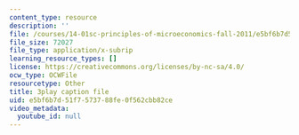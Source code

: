 ```yaml
---
content_type: resource
description: ''
file: /courses/14-01sc-principles-of-microeconomics-fall-2011/e5bf6b7d51f7573788fe0f562cbb82ce_oju-1Ogh1ks.vtt
file_size: 72027
file_type: application/x-subrip
learning_resource_types: []
license: https://creativecommons.org/licenses/by-nc-sa/4.0/
ocw_type: OCWFile
resourcetype: Other
title: 3play caption file
uid: e5bf6b7d-51f7-5737-88fe-0f562cbb82ce
video_metadata:
  youtube_id: null
---
```

